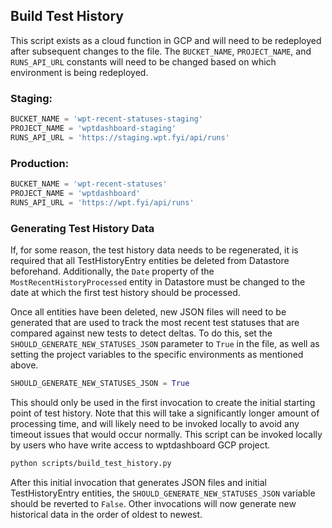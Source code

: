 
## Build Test History
This script exists as a cloud function in GCP and will need to be redeployed
after subsequent changes to the file. The `BUCKET_NAME`, `PROJECT_NAME`,
and `RUNS_API_URL` constants will need to be changed based on which environment
is being redeployed.

### Staging:
```py
BUCKET_NAME = 'wpt-recent-statuses-staging'
PROJECT_NAME = 'wptdashboard-staging'
RUNS_API_URL = 'https://staging.wpt.fyi/api/runs'
```

### Production:
```py
BUCKET_NAME = 'wpt-recent-statuses'
PROJECT_NAME = 'wptdashboard'
RUNS_API_URL = 'https://wpt.fyi/api/runs'
```


### Generating Test History Data

If, for some reason, the test history data needs to be regenerated, it is
required that all TestHistoryEntry entities be deleted from Datastore
beforehand. Additionally, the `Date` property of the
`MostRecentHistoryProcessed` entity in Datastore must be changed to the date
at which the first test history should be processed.

Once all entities have been deleted, new JSON files will need to be generated
that are used to track the most recent test statuses that are compared against
new tests to detect deltas. To do this, set the
`SHOULD_GENERATE_NEW_STATUSES_JSON` parameter to `True` in the file, as well as
setting the project variables to the specific environments as mentioned above.

```py
SHOULD_GENERATE_NEW_STATUSES_JSON = True
```

This should only be used in the first invocation to create the initial
starting point of test history. Note that this will take a
significantly longer amount of processing time, and will likely need to be
invoked locally to avoid any timeout issues that would occur normally.
This script can be invoked locally by users who have write access to
wptdashboard GCP project.

```sh
python scripts/build_test_history.py
```

After this initial invocation that generates JSON files and initial
TestHistoryEntry entities, the `SHOULD_GENERATE_NEW_STATUSES_JSON` variable
should be reverted to `False`. Other invocations will now generate new
historical data in the order of oldest to newest.
